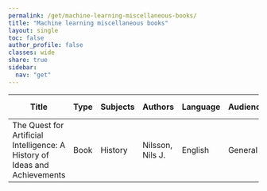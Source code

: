 ```yaml
---
permalink: /get/machine-learning-miscellaneous-books/
title: "Machine learning miscellaneous books"
layout: single
toc: false
author_profile: false
classes: wide
share: true
sidebar:
  nav: "get"
---
```


<table class="display">
<thead>
<tr>
    <th>Title</th>
    <th>Type</th>
    <th>Subjects</th>
    <th>Authors</th>
    <th>Language</th>
    <th>Audience</th>
    <th>Reviews</th>
    <th>URLs</th>
    <th>Last checked</th>
    <th>License</th>
</tr>
</thead>
<tbody>
<tr>
    <td>The Quest for Artificial Intelligence: A History of Ideas and Achievements</td>
    <td>Book</td>
    <td>History</td>
    <td>Nilsson, Nils J.</td>
    <td>English</td>
    <td>General</td>
    <td></td>
    <td><a href="https://ai.stanford.edu/%7Enilsson/QAI/qai.pdf" target="_blank" class="btn btn--primary">PDF</a></td>
    <td>10/11/2023</td>
    <td></td>
</tr>
<tfoot>
<tr>
    <td></td>
    <td></td>
    <td></td>
    <td></td>
    <td></td>
    <td></td>
    <td></td>
    <td></td>
    <td></td>
    <td></td>
</tr>
</tfoot>
</table>
